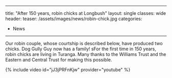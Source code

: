 
---
title: "After 150 years, robin chicks at Longbush"
layout: single
classes: wide
header:
  teaser: /assets/images/news/robin-chick.jpg
categories:
  - News
---

Our robin couple, whose courtship is described below, have produced two chicks. Dog Gully Guy now has a family! sFor the first time in 150 years, robin chicks are living in Turanga. Many thanks to the Williams Trust and the Eastern and Central Trust for making this possible.

{% include video id="jJ3jPRFnKjw" provider="youtube" %}
